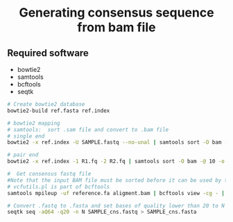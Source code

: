# <p align="center"> Generating consensus sequence from bam file </p>

## Required software
+ bowtie2
+ samtools
+ bcftools
+ seqtk
```bash
# Create bowtie2 database
bowtie2-build ref.fasta ref.index

# bowtie2 mapping
# samtools:  sort .sam file and convert to .bam file
# single end
bowtie2 -x ref.index -U SAMPLE.fastq --no-unal | samtools sort -O bam -@ 10 -o - > *.bam

# pair end
bowtie2 -x ref.index -1 R1.fq -2 R2.fq | samtools sort -O bam -@ 10 -o - > *.bam

#  Get consensus fastq file
#Note that the input BAM file must be sorted before it can be used by this tool.
# vcfutils.pl is part of bcftools
samtools mpileup -uf reference.fa aligment.bam | bcftools view -cg - | vcfutils. pl vcf2fq

# Convert .fastq to .fasta and set bases of quality lower than 20 to N
seqtk seq -aQ64 -q20 -n N SAMPLE_cns.fastq > SAMPLE_cns.fasta
```













